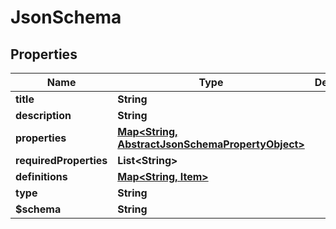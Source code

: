 

# JsonSchema


## Properties

Name | Type | Description | Notes
------------ | ------------- | ------------- | -------------
**title** | **String** |  |  [optional]
**description** | **String** |  |  [optional]
**properties** | [**Map&lt;String, AbstractJsonSchemaPropertyObject&gt;**](AbstractJsonSchemaPropertyObject.md) |  |  [optional]
**requiredProperties** | **List&lt;String&gt;** |  |  [optional]
**definitions** | [**Map&lt;String, Item&gt;**](Item.md) |  |  [optional]
**type** | **String** |  |  [optional]
**$schema** | **String** |  |  [optional]



